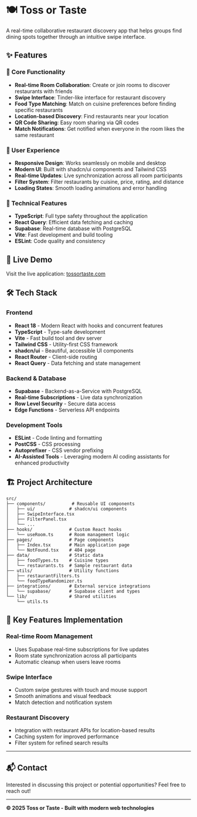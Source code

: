 # 🍽️ Toss or Taste

A real-time collaborative restaurant discovery app that helps groups find dining spots together through an intuitive swipe interface.

## ✨ Features

### 🎯 Core Functionality
- **Real-time Room Collaboration**: Create or join rooms to discover restaurants with friends
- **Swipe Interface**: Tinder-like interface for restaurant discovery
- **Food Type Matching**: Match on cuisine preferences before finding specific restaurants
- **Location-based Discovery**: Find restaurants near your location
- **QR Code Sharing**: Easy room sharing via QR codes
- **Match Notifications**: Get notified when everyone in the room likes the same restaurant

### 🎨 User Experience
- **Responsive Design**: Works seamlessly on mobile and desktop
- **Modern UI**: Built with shadcn/ui components and Tailwind CSS
- **Real-time Updates**: Live synchronization across all room participants
- **Filter System**: Filter restaurants by cuisine, price, rating, and distance
- **Loading States**: Smooth loading animations and error handling

### 🔧 Technical Features
- **TypeScript**: Full type safety throughout the application
- **React Query**: Efficient data fetching and caching
- **Supabase**: Real-time database with PostgreSQL
- **Vite**: Fast development and build tooling
- **ESLint**: Code quality and consistency

## 🚀 Live Demo

Visit the live application: [tossortaste.com](https://tossortaste.com)

## 🛠️ Tech Stack

### Frontend
- **React 18** - Modern React with hooks and concurrent features
- **TypeScript** - Type-safe development
- **Vite** - Fast build tool and dev server
- **Tailwind CSS** - Utility-first CSS framework
- **shadcn/ui** - Beautiful, accessible UI components
- **React Router** - Client-side routing
- **React Query** - Data fetching and state management

### Backend & Database
- **Supabase** - Backend-as-a-Service with PostgreSQL
- **Real-time Subscriptions** - Live data synchronization
- **Row Level Security** - Secure data access
- **Edge Functions** - Serverless API endpoints

### Development Tools
- **ESLint** - Code linting and formatting
- **PostCSS** - CSS processing
- **Autoprefixer** - CSS vendor prefixing
- **AI-Assisted Tools** - Leveraging modern AI coding assistants for enhanced productivity

## 🏗️ Project Architecture

```
src/
├── components/          # Reusable UI components
│   ├── ui/             # shadcn/ui components
│   ├── SwipeInterface.tsx
│   ├── FilterPanel.tsx
│   └── ...
├── hooks/              # Custom React hooks
│   └── useRoom.ts      # Room management logic
├── pages/              # Page components
│   ├── Index.tsx       # Main application page
│   └── NotFound.tsx    # 404 page
├── data/               # Static data
│   ├── foodTypes.ts    # Cuisine types
│   └── restaurants.ts  # Sample restaurant data
├── utils/              # Utility functions
│   ├── restaurantFilters.ts
│   └── foodTypeRandomizer.ts
├── integrations/       # External service integrations
│   └── supabase/       # Supabase client and types
└── lib/                # Shared utilities
    └── utils.ts
```

## 🎯 Key Features Implementation

### Real-time Room Management
- Uses Supabase real-time subscriptions for live updates
- Room state synchronization across all participants
- Automatic cleanup when users leave rooms

### Swipe Interface
- Custom swipe gestures with touch and mouse support
- Smooth animations and visual feedback
- Match detection and notification system

### Restaurant Discovery
- Integration with restaurant APIs for location-based results
- Caching system for improved performance
- Filter system for refined search results

---

## 📬 Contact

Interested in discussing this project or potential opportunities? Feel free to reach out!

---

**© 2025 Toss or Taste - Built with modern web technologies**
